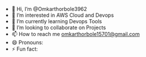 - 👋 Hi, I’m @Omkarthorbole3962
- 👀 I’m interested in AWS Cloud and Devops
- 🌱 I’m currently learning Devops Tools
- 💞️ I’m looking to collaborate on Projects
- 📫 How to reach me omkarthorbole15701@gmail.com
- 😄 Pronouns: 
- ⚡ Fun fact: 

<!---
Omkarthorbole3962/Omkarthorbole3962 is a ✨ special ✨ repository because its `README.md` (this file) appears on your GitHub profile.
You can click the Preview link to take a look at your changes.
--->
